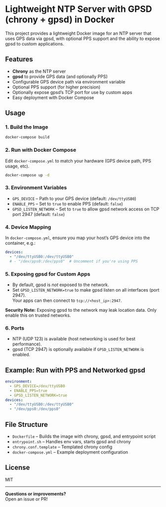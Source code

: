 # Lightweight NTP Server with GPSD (chrony + gpsd) in Docker

This project provides a lightweight Docker image for an NTP server that uses GPS data via gpsd, with optional PPS support and the ability to expose gpsd to custom applications.

## Features

- **Chrony** as the NTP server
- **gpsd** to provide GPS data (and optionally PPS)
- Configurable GPS device path via environment variable
- Optional PPS support (for higher precision)
- Optionally expose gpsd’s TCP port for use by custom apps
- Easy deployment with Docker Compose

## Usage

### 1. Build the Image

```sh
docker-compose build
```

### 2. Run with Docker Compose

Edit `docker-compose.yml` to match your hardware (GPS device path, PPS usage, etc).

```sh
docker-compose up -d
```

### 3. Environment Variables

- `GPS_DEVICE` – Path to your GPS device (default: `/dev/ttyUSB0`)
- `ENABLE_PPS` – Set to `true` to enable PPS (default: `false`)
- `GPSD_LISTEN_NETWORK` – Set to `true` to allow gpsd network access on TCP port 2947 (default: `false`)

### 4. Device Mapping

In `docker-compose.yml`, ensure you map your host’s GPS device into the container, e.g.:

```yaml
devices:
  - "/dev/ttyUSB0:/dev/ttyUSB0"
  # - "/dev/pps0:/dev/pps0"  # Uncomment if you're using PPS
```

### 5. Exposing gpsd for Custom Apps

- By default, gpsd is *not* exposed to the network.
- Set `GPSD_LISTEN_NETWORK=true` to make gpsd listen on all interfaces (port 2947).  
  Your apps can then connect to `tcp://<host_ip>:2947`.

**Security Note:** Exposing gpsd to the network may leak location data. Only enable this on trusted networks.

### 6. Ports

- NTP (UDP 123) is available (host networking is used for best performance).
- gpsd (TCP 2947) is optionally available if `GPSD_LISTEN_NETWORK` is enabled.

## Example: Run with PPS and Networked gpsd

```yaml
environment:
  - GPS_DEVICE=/dev/ttyUSB0
  - ENABLE_PPS=true
  - GPSD_LISTEN_NETWORK=true
devices:
  - "/dev/ttyUSB0:/dev/ttyUSB0"
  - "/dev/pps0:/dev/pps0"
```

## File Structure

- `Dockerfile` – Builds the image with chrony, gpsd, and entrypoint script
- `entrypoint.sh` – Handles env vars, starts gpsd and chrony
- `chrony.conf.template` – Templated chrony config
- `docker-compose.yml` – Example deployment configuration

## License

MIT

---

**Questions or improvements?**  
Open an issue or PR!